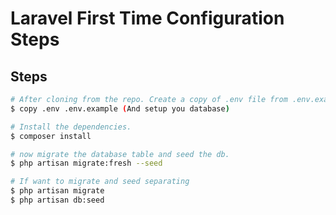 # Laravel First Time Configuration Steps

## Steps

```bash
# After cloning from the repo. Create a copy of .env file from .env.example.
$ copy .env .env.example (And setup you database)

# Install the dependencies.
$ composer install

# now migrate the database table and seed the db.
$ php artisan migrate:fresh --seed

# If want to migrate and seed separating
$ php artisan migrate
$ php artisan db:seed
```
